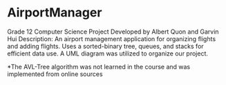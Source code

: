 # AirportManager
Grade 12 Computer Science Project 
Developed by Albert Quon and Garvin Hui
Description: An airport management application for organizing flights and adding flights. 
Uses a sorted-binary tree, queues, and stacks for efficient data use.
A UML diagram was utilized to organize our project.

*The AVL-Tree algorithm was not learned in the course and was implemented from online sources

